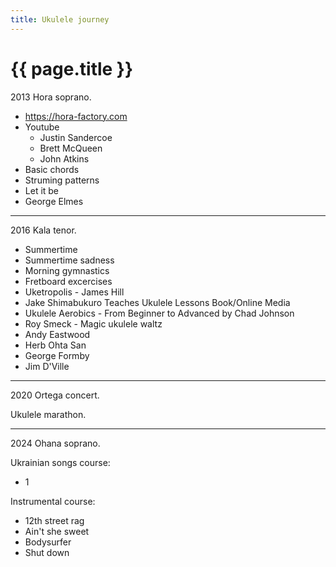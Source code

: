 ```yaml
---
title: Ukulele journey
---
```


# {{ page.title }}

2013 Hora soprano.

* https://hora-factory.com
* Youtube
  * Justin Sandercoe
  * Brett McQueen
  * John Atkins
* Basic chords
* Struming patterns
* Let it be
* George Elmes

---

2016 Kala tenor.

* Summertime
* Summertime sadness
* Morning gymnastics
* Fretboard excercises
* Uketropolis - James Hill
* Jake Shimabukuro Teaches Ukulele Lessons Book/Online Media
* Ukulele Aerobics - From Beginner to Advanced by Chad Johnson
* Roy Smeck - Magic ukulele waltz
* Andy Eastwood
* Herb Ohta San
* George Formby
* Jim D'Ville

---

2020 Ortega concert.

Ukulele marathon.

---

2024 Ohana soprano.

Ukrainian songs course:
* 1
  
Instrumental course:
* 12th street rag
* Ain't she sweet
* Bodysurfer
* Shut down
